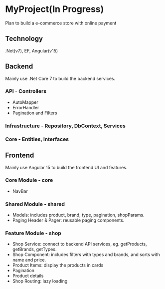 # MyProject(In Progress)

Plan to build a e-commerce store with online payment

## Technology
.Net(v7), EF, Angular(v15)

## Backend
Mainly use .Net Core 7 to build the backend services.

### API - Controllers
- AutoMapper
- ErrorHandler
- Pagination and Filters


### Infrastructure - Repository, DbContext, Services


### Core - Entities, Interfaces


## Frontend
Mainly use Angular 15 to build the frontend UI and features.

### Core Module - core
- NavBar

### Shared Module - shared
- Models: includes product, brand, type, pagination, shopParams.
- Paging Header & Pager: reusable paging components.


### Feature Module - shop
- Shop Service: connect to backend API services, eg. getProducts, getBrands, getTypes.
- Shop Component: includes filters with types and brands, and sorts with name and price.
- Product Items: display the products in cards
- Pagination
- Product details
- Shop Routing: lazy loading